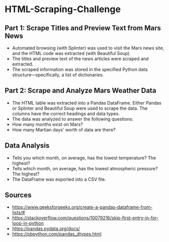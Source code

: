 # HTML-Scraping-Challenge


## Part 1: Scrape Titles and Preview Text from Mars News 

- Automated browsing (with Splinter) was used to visit the Mars news site, and the HTML code was extracted (with Beautiful Soup). 
- The titles and preview text of the news articles were scraped and extracted. 
- The scraped information was stored in the specified Python data structure—specifically, a list of dictionaries. 

## Part 2: Scrape and Analyze Mars Weather Data 

- The HTML table was extracted into a Pandas DataFrame. Either Pandas or Splinter and Beautiful Soup were used to scrape the data. The columns have the correct headings and data types.
- The data was analyzed to answer the following questions: 
- How many months exist on Mars? 
- How many Martian days' worth of data are there? 

## Data Analysis

- Tells you which month, on average, has the lowest temperature? The highest?
- Tells which month, on average, has the lowest atmospheric pressure? The highest?
- The DataFrame was exported into a CSV file.

## Sources

- https://www.geeksforgeeks.org/create-a-pandas-dataframe-from-lists/#
- https://stackoverflow.com/questions/10079216/skip-first-entry-in-for-loop-in-python
- https://pandas.pydata.org/docs/
- https://pbpython.com/pandas_dtypes.html